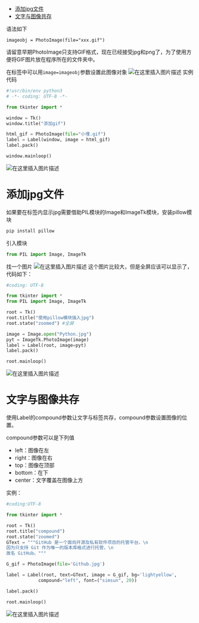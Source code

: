 - [添加jpg文件](#添加jpg文件)
- [文字与图像共存](#文字与图像共存)

语法如下
```
imageobj = PhotoImage(file="xxx.gif")
```
请留意早期PhotoImage只支持GIF格式，现在已经接受jpg和png了，为了使用方便将GIF图片放在程序所在的文件夹中。

在标签中可以用`image=imageobj`参数设置此图像对象
![在这里插入图片描述](https://img-blog.csdnimg.cn/20200531134429280.png#pic_center)
实例代码

```python
#!usr/bin/env python3
# -*- coding: UTF-8 -*-

from tkinter import *

window = Tk()
window.title("添加gif")

html_gif = PhotoImage(file="小埋.gif")
label = Label(window, image = html_gif)
label.pack()

window.mainloop()
```
![在这里插入图片描述](https://img-blog.csdnimg.cn/20200531134522848.png?x-oss-process=image/watermark,type_ZmFuZ3poZW5naGVpdGk,shadow_10,text_aHR0cHM6Ly9ibG9nLmNzZG4ubmV0L2Nvb2w5OTc4MQ==,size_16,color_FFFFFF,t_70#pic_center)
# 添加jpg文件
如果要在标签内显示jpg需要借助PIL模块的Image和ImageTk模块，安装pillow模块
```powershell
pip install pillow
```
引入模块
```python
from PIL import Image, ImageTk
```
找一个图片
![在这里插入图片描述](https://img-blog.csdnimg.cn/20200531135308543.png?x-oss-process=image/watermark,type_ZmFuZ3poZW5naGVpdGk,shadow_10,text_aHR0cHM6Ly9ibG9nLmNzZG4ubmV0L2Nvb2w5OTc4MQ==,size_16,color_FFFFFF,t_70#pic_center)
这个图片比较大，但是全屏应该可以显示了，代码如下：
```python
#coding: UTF-8

from tkinter import *
from PIL import Image, ImageTk

root = Tk()
root.title("使用pillow模块插入jpg")
root.state("zoomed") #全屏

image = Image.open("Python.jpg")
pyt = ImageTk.PhotoImage(image)
label = Label(root, image=pyt)
label.pack()

root.mainloop()
```
![在这里插入图片描述](https://img-blog.csdnimg.cn/20200531135237975.png?x-oss-process=image/watermark,type_ZmFuZ3poZW5naGVpdGk,shadow_10,text_aHR0cHM6Ly9ibG9nLmNzZG4ubmV0L2Nvb2w5OTc4MQ==,size_16,color_FFFFFF,t_70#pic_center)

# 文字与图像共存
使用Label的compound参数让文字与标签共存，compound参数设置图像的位置。

compound参数可以是下列值
+ left：图像在左
+ right：图像在右
+ top：图像在顶部
+ bottom：在下
+ center：文字覆盖在图像上方

实例：
```python
#coding:UTF-8

from tkinter import *

root = Tk()
root.title("compound")
root.state("zoomed")
GText = """GitHub 是一个面向开源及私有软件项目的托管平台，\n
因为只支持 Git 作为唯一的版本库格式进行托管，\n
故名 GitHub。"""

G_gif = PhotoImage(file='Github.jpg')

label = Label(root, text=GText, image = G_gif, bg='lightyellow',
            compound="left", font=("simsun", 20))

label.pack()

root.mainloop()
```
![在这里插入图片描述](https://img-blog.csdnimg.cn/20200531140252613.png?x-oss-process=image/watermark,type_ZmFuZ3poZW5naGVpdGk,shadow_10,text_aHR0cHM6Ly9ibG9nLmNzZG4ubmV0L2Nvb2w5OTc4MQ==,size_16,color_FFFFFF,t_70#pic_center)